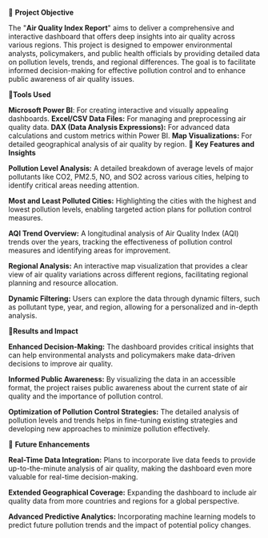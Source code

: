 📖 **Project Objective**

The "**Air Quality Index Report**" aims to deliver a comprehensive and interactive dashboard that offers deep insights into air quality across various regions. This project is designed to empower environmental analysts, policymakers, and public health officials by providing detailed data on pollution levels, trends, and regional differences. The goal is to facilitate informed decision-making for effective pollution control and to enhance public awareness of air quality issues.

📖**Tools Used**

**Microsoft Power BI**: For creating interactive and visually appealing dashboards.
**Excel/CSV Data Files:** For managing and preprocessing air quality data.
**DAX (Data Analysis Expressions):** For advanced data calculations and custom metrics within Power BI.
**Map Visualizations:** For detailed geographical analysis of air quality by region.
📖  **Key Features and Insights**

**Pollution Level Analysis:** A detailed breakdown of average levels of major pollutants like CO2, PM2.5, NO, and SO2 across various cities, helping to identify critical areas needing attention.

**Most and Least Polluted Cities:** Highlighting the cities with the highest and lowest pollution levels, enabling targeted action plans for pollution control measures.

**AQI Trend Overview:** A longitudinal analysis of Air Quality Index (AQI) trends over the years, tracking the effectiveness of pollution control measures and identifying areas for improvement.

**Regional Analysis:** An interactive map visualization that provides a clear view of air quality variations across different regions, facilitating regional planning and resource allocation.

**Dynamic Filtering:** Users can explore the data through dynamic filters, such as pollutant type, year, and region, allowing for a personalized and in-depth analysis.

📖**Results and Impact**

**Enhanced Decision-Making:** The dashboard provides critical insights that can help environmental analysts and policymakers make data-driven decisions to improve air quality.

**Informed Public Awareness:** By visualizing the data in an accessible format, the project raises public awareness about the current state of air quality and the importance of pollution control.

**Optimization of Pollution Control Strategies:** The detailed analysis of pollution levels and trends helps in fine-tuning existing strategies and developing new approaches to minimize pollution effectively.

📖 **Future Enhancements**

**Real-Time Data Integration:** Plans to incorporate live data feeds to provide up-to-the-minute analysis of air quality, making the dashboard even more valuable for real-time decision-making.

**Extended Geographical Coverage:** Expanding the dashboard to include air quality data from more countries and regions for a global perspective.

**Advanced Predictive Analytics:** Incorporating machine learning models to predict future pollution trends and the impact of potential policy changes.

